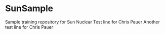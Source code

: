 # SunSample
Sample training repository for Sun Nuclear
Test line for Chris Pauer
Another test line for Chris Pauer
